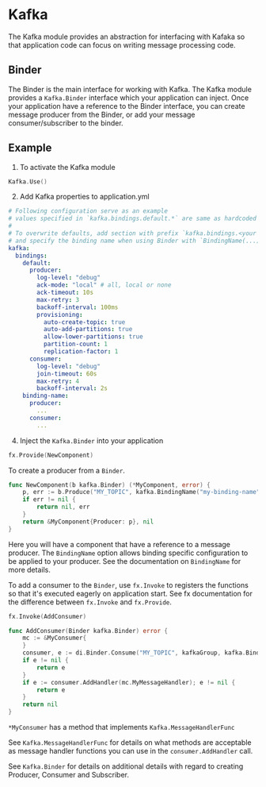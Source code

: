 # Kafka

The Kafka module provides an abstraction for interfacing with Kafaka so that application code can focus on writing message processing code.

## Binder

The Binder is the main interface for working with Kafka. The Kafka module provides a ```Kafka.Binder``` interface which your application can
inject. Once your application have a reference to the Binder interface, you can create message producer from the Binder, or add your message 
consumer/subscriber to the binder. 

## Example

1. To activate the Kafka module

```go 
Kafka.Use()
```

2. Add Kafka properties to application.yml

```yaml
# Following configuration serve as an example
# values specified in `kafka.bindings.default.*` are same as hardcoded defaults
#
# To overwrite defaults, add section with prefix `kafka.bindings.<your binding name>`,
# and specify the binding name when using Binder with `BindingName(...)` option
kafka:
  bindings:
    default:
      producer:
        log-level: "debug"
        ack-mode: "local" # all, local or none
        ack-timeout: 10s
        max-retry: 3
        backoff-interval: 100ms
        provisioning:
          auto-create-topic: true
          auto-add-partitions: true
          allow-lower-partitions: true
          partition-count: 1
          replication-factor: 1
      consumer:
        log-level: "debug"
        join-timeout: 60s
        max-retry: 4
        backoff-interval: 2s
    binding-name:
      producer:
        ...
      consumer:
        ...
```

4. Inject the ```Kafka.Binder``` into your application

```go		
fx.Provide(NewComponent)
```

To create a producer from a ```Binder```.

```go
func NewComponent(b kafka.Binder) (*MyComponent, error) {
	p, err := b.Produce("MY_TOPIC", kafka.BindingName("my-binding-name"))
	if err != nil {
		return nil, err
	}
	return &MyComponent{Producer: p}, nil
}
```

Here you will have a component that have a reference to a message producer. The ```BindingName``` option allows binding specific configuration
to be applied to your producer. See the documentation on ```BindingName``` for more details.

To add a consumer to the ```Binder```, use ```fx.Invoke``` to registers the functions so that it's executed eagerly on application start.
See fx documentation for the difference between ```fx.Invoke``` and ```fx.Provide```.  

```go
fx.Invoke(AddConsumer)
```

```go
func AddConsumer(Binder kafka.Binder) error {
	mc := &MyConsumer{
	}
	consumer, e := di.Binder.Consume("MY_TOPIC", kafkaGroup, kafka.BindingName("my-binding-name"))
	if e != nil {
		return e
	}
	if e := consumer.AddHandler(mc.MyMessageHandler); e != nil {
		return e
	}
	return nil
}
```

```*MyConsumer``` has a method that implements ```Kafka.MessageHandlerFunc```  

See ```Kafka.MessageHandlerFunc``` for details on what methods are acceptable as message handler functions you can use in the ```consumer.AddHandler``` call.

See ```Kafka.Binder``` for details on additional details with regard to creating Producer, Consumer and Subscriber.
